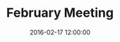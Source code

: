 ---
layout: post
title:  "February Meeting"
date:   2016-02-17 12:00:00
category: executive
background: In this meeting the executive steering recapped the January public meeting, examined the work plans of the various subcommittees, reviewed and edited the comp plan name and vision statement, discussed the March scenario planning event, and looked to the future.
agenda: steering-committee-meeting-agenda-2016-02-16.pdf
documents:
  - title: Meeting Packet
    doc-url: steering-committee-meeting-agenda-2016-02-16-PACKET.pdf
    doc-type: PDF
minutes: minutes-from-2-16-16-meeting.pdf
---